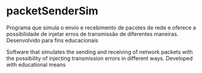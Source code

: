 # packetSenderSim
Programa que simula o envio e recebimento de pacotes de rede e oferece a possibilidade de injetar erros de transmissão de diferentes maneiras.
Desenvolvido para fins educacionais

Software that simulates the sending and receiving of network packets with the possibility of injecting transmission errors in different ways. 
Developed with educational means
